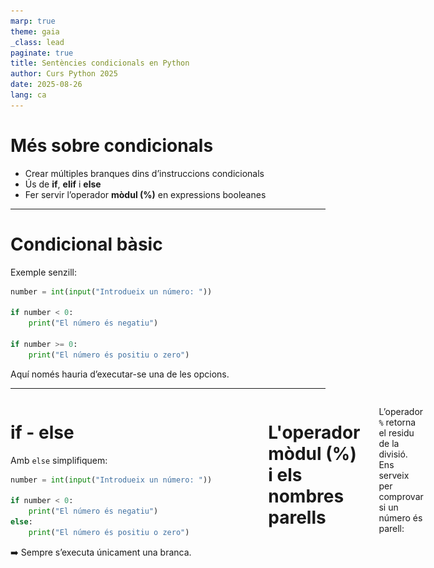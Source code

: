 ```yaml
---
marp: true
theme: gaia
_class: lead
paginate: true
title: Sentències condicionals en Python
author: Curs Python 2025
date: 2025-08-26
lang: ca
---
```


<script type="module">
    import mermaid from 'https://cdn.jsdelivr.net/npm/mermaid@11/dist/mermaid.esm.min.mjs';
    mermaid.initialize({ startOnLoad: true });
  </script>

<style>
.exercici-classe, .exercici-casa {
  position: relative;
  border-radius: 12px;
  background: #fff8e1;
  padding: 1.2em;
  margin: 1em 0;
  box-shadow: 0 4px 8px rgba(0,0,0,0.15);
  
  font-size: 1.1em;
}

.exercici-classe{
  border-left: 6px solid #ff9800;
}

.exercici-casa{
  border-left: 6px solid #d23d48;
}

/* Exercici a classe */
.exercici-classe::before {
  content: "Exercici a classe";
  position: absolute;
  top: -10px;
  right: -10px;
  background: #ff9800;   /* verd */
  color: white;
  padding: 0.2em 0.6em;
  border-radius: 12px;
  font-size: 0.85em;
  font-weight: bold;
}

/* Exercici a casa */
.exercici-casa::before {
  content: "Exercici a casa";
  position: absolute;
  top: -10px;
  right: -10px;
  background: #d23d48;   /* blau */
  color: white;
  padding: 0.2em 0.6em;
  border-radius: 12px;
  font-size: 0.85em;
  font-weight: bold;
}

section::after {
  content: attr(data-marpit-pagination) '/' attr(data-marpit-pagination-total);
}

</style>

# Més sobre condicionals

- Crear múltiples branques dins d’instruccions condicionals
- Ús de **if**, **elif** i **else**
- Fer servir l’operador **mòdul (%)** en expressions booleanes

---

# Condicional bàsic

Exemple senzill:

```python
number = int(input("Introdueix un número: "))

if number < 0:
    print("El número és negatiu")

if number >= 0:
    print("El número és positiu o zero")
```

Aquí només hauria d’executar-se una de les opcions.

---

<div style="display: flex; gap: 30px;">

<div style="flex: 1;">

# if - else

Amb `else` simplifiquem:

```python
number = int(input("Introdueix un número: "))

if number < 0:
    print("El número és negatiu")
else:
    print("El número és positiu o zero")
```

➡️ Sempre s’executa únicament una branca.

</div>

<div style="flex: 1;">

<img src="diagram1.svg" width="400">

</div>

---

# L'operador mòdul (%) i els nombres parells

L’operador `%` retorna el residu de la divisió. Ens serveix per comprovar si un número és parell:

```python
number = int(input("Introdueix un número: "))

if number % 2 == 0:
    print("El número és parell")
else:
    print("El número és senar")
```

---

# Comparació de cadenes

Recordeu per comparar strings, els hem de posar entre cometes, sinó el que indiquem és una variable.

```python
correcta = "gatet"
contrasenya = input("Escriu la contrasenya: ")

if contrasenya == correcta:
    print("Benvingut/da")
else:
    print("Accés denegat")
```

---

<div class="exercici-classe">
Age of maturity
</div>

---

<div style="display: flex; gap: 30px;">

<div style="flex: 1;">

# if - elif - else

Quan hi ha més de dues opcions:

```python
gols_casa = int(input("Gols de l’equip de casa: "))
gols_fora = int(input("Gols de l’equip de fora: "))

if gols_casa > gols_fora:
    print("Ha guanyat l’equip de casa!")
elif gols_fora > gols_casa:
    print("Ha guanyat l’equip de fora!")
else:
    print("Empat!")
```

</div>

<div style="flex: 1;">
<img src="diagram2.svg" width="400">
</div>

</div>

---

# Diverses branques

Es poden posar tants `elif` com calgui:

```python
print("Calendari de festius")
data = input("Quina data és avui? ")

if data == "25 Des":
  print("És Nadal")
elif data == "31 Des":
  print("És Cap d’Any")
elif data == "1 Gen":
  print("És Any Nou")

print("Gràcies i adéu.")
```

---

# Observacions

No cal que hi hagi sempre un `else`

Si cap condició no es compleix → no s’executa cap branca

<div class="exercici-classe">
Greater than or equal to

The elder

Alphabetically last

</div>
